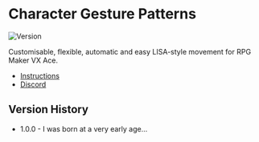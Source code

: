 # Character Gesture Patterns #

![Version](https://img.shields.io/badge/Conventional%20Commits-1.0.0-yellow.svg)

Customisable, flexible, automatic and easy LISA-style movement for RPG Maker VX Ace.

- [Instructions](https://github.com/MaxwellWellman/character-gesture-patterns/wiki/00-%E2%80%90-General)
- [Discord](https://discord.gg/FahbHmYKMx?event=1060630490673057832)

## Version History ##

- 1.0.0 - I was born at a very early age...
